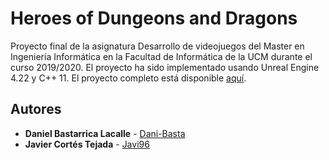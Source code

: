 # Heroes of Dungeons and Dragons
Proyecto final de la asignatura Desarrollo de videojuegos del Master en Ingeniería Informática en la Facultad de Informática de la UCM durante el curso 2019/2020. El proyecto ha sido implementado usando Unreal Engine 4.22 y C++ 11. El proyecto completo está disponible [aquí](https://drive.google.com/file/d/1AVg2tNImnV4d8uF9faWj45KrufnbyrMH/view?usp=sharing).

## Autores

* **Daniel Bastarrica Lacalle** - [Dani-Basta](https://github.com/Dani-Basta)
* **Javier Cortés Tejada** - [Javi96](https://github.com/Javi96)




